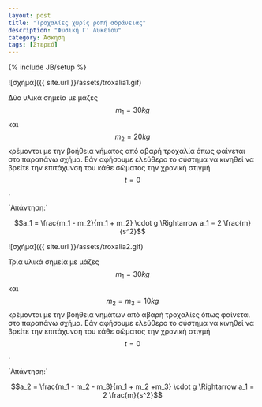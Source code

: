 ```yaml
---
layout: post
title: "Τροχαλίες χωρίς ροπή αδράνειας"
description: "Φυσική Γ' Λυκείου"
category: Άσκηση
tags: [Στερεό]
---
```

{% include JB/setup %}

![σχήμα]({{ site.url }}/assets/troxalia1.gif) 

Δύο υλικά σημεία με μάζες $$m_1 = 30kg$$ και $$m_2 = 20kg$$ κρέμονται με την βοήθεια νήματος από αβαρή τροχαλία όπως φαίνεται στο παραπάνω σχήμα. Εάν αφήσουμε ελεύθερο το σύστημα να κινηθεί να βρείτε την επιτάχυνση του κάθε σώματος την χρονική στιγμή $$t = 0$$.

´Απάντηση:´

$$a_1 = \frac{m_1 - m_2}{m_1 + m_2} \cdot g \Rightarrow a_1 = 2 \frac{m}{s^2}$$


![σχήμα]({{ site.url }}/assets/troxalia2.gif) 

Τρία υλικά σημεία με μάζες $$m_1 = 30kg$$ και $$m_2 = m_3 = 10kg$$ κρέμονται με την βοήθεια νημάτων από αβαρή τροχαλίες όπως φαίνεται στο παραπάνω σχήμα. Εάν αφήσουμε ελεύθερο το σύστημα να κινηθεί να βρείτε την επιτάχυνση του κάθε σώματος την χρονική στιγμή $$t = 0$$.

´Απάντηση:´

$$a_2 = \frac{m_1 - m_2 - m_3}{m_1 + m_2 +m_3} \cdot g \Rightarrow a_1 = 2 \frac{m}{s^2}$$